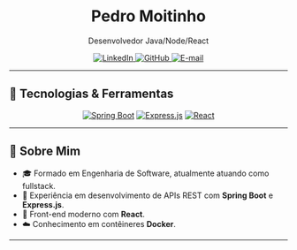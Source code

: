 <div align="center">
  <h1>Pedro Moitinho</h1>
  <p>Desenvolvedor Java/Node/React</p>
  <p>
    <a href="https://www.linkedin.com/in/pedrohmoitinho" target="_blank">
      <img src="https://img.shields.io/badge/LinkedIn-0A66C2?style=for-the-badge&logo=linkedin&logoColor=white" alt="LinkedIn"/>
    </a>
    <a href="https://github.com/pedromoitinho" target="_blank">
      <img src="https://img.shields.io/badge/GitHub-181717?style=for-the-badge&logo=github&logoColor=white" alt="GitHub"/>
    </a>
    <a href="mailto:pedromoitinhoprado@gmail.com" target="_blank">
      <img src="https://img.shields.io/badge/Email-D14836?style=for-the-badge&logo=gmail&logoColor=white" alt="E-mail"/>
    </a>
  </p>
</div>

---

## 🧰 Tecnologias & Ferramentas

<p align="center">
  <a href="https://spring.io/projects/spring-boot" target="_blank"><img src="https://img.shields.io/badge/Spring%20Boot-6DB33F?style=for-the-badge&logo=springboot&logoColor=white" alt="Spring Boot"/></a>
  <a href="https://expressjs.com"       target="_blank"><img src="https://img.shields.io/badge/Express.js-000000?style=for-the-badge&logo=express&logoColor=white"         alt="Express.js"/></a>
  <a href="https://reactjs.org"          target="_blank"><img src="https://img.shields.io/badge/React-61DAFB?style=for-the-badge&logo=react&logoColor=black"            alt="React"/></a>
</p>

---

## 🚀 Sobre Mim

- 🎓 Formado em Engenharia de Software, atualmente atuando como fullstack.
- 💼 Experiência em desenvolvimento de APIs REST com **Spring Boot** e **Express.js**.
- 🎨 Front-end moderno com **React**.
- ☁️ Conhecimento em contêineres **Docker**.

---

